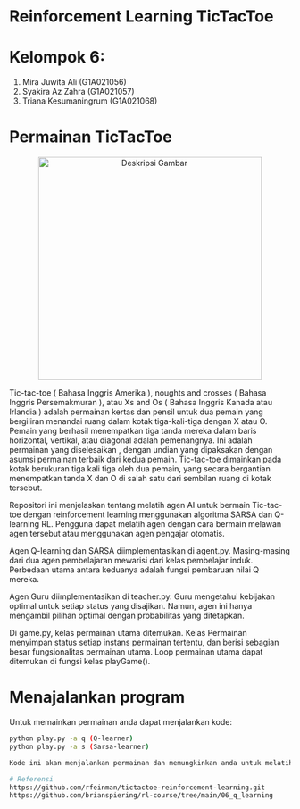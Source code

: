 # Reinforcement Learning TicTacToe
# Kelompok 6:
1. Mira Juwita Ali (G1A021056)
2. Syakira Az Zahra (G1A021057)
3. Triana Kesumaningrum (G1A021068)

# Permainan TicTacToe
<p align="center">
  <img src="https://mindfulenglish.net/wp-content/uploads/2023/01/tic-tac-toe.jpeg" alt="Deskripsi Gambar" width="400">
</p>

Tic-tac-toe ( Bahasa Inggris Amerika ), noughts and crosses ( Bahasa Inggris Persemakmuran ), atau Xs and Os ( Bahasa Inggris Kanada atau Irlandia ) adalah permainan kertas dan pensil untuk dua pemain yang bergiliran menandai ruang dalam kotak tiga-kali-tiga dengan X atau O. Pemain yang berhasil menempatkan tiga tanda mereka dalam baris horizontal, vertikal, atau diagonal adalah pemenangnya. Ini adalah permainan yang diselesaikan , dengan undian yang dipaksakan dengan asumsi permainan terbaik dari kedua pemain. Tic-tac-toe dimainkan pada kotak berukuran tiga kali tiga oleh dua pemain, yang secara bergantian menempatkan tanda X dan O di salah satu dari sembilan ruang di kotak tersebut.

Repositori ini menjelaskan tentang melatih agen AI untuk bermain Tic-tac-toe dengan reinforcement learning menggunakan algoritma SARSA dan Q-learning RL. Pengguna dapat melatih agen dengan cara bermain melawan agen tersebut atau menggunakan agen pengajar otomatis.

Agen Q-learning dan SARSA diimplementasikan di agent.py. Masing-masing dari dua agen pembelajaran mewarisi dari kelas pembelajar induk. Perbedaan utama antara keduanya adalah fungsi pembaruan nilai Q mereka.

Agen Guru diimplementasikan di teacher.py. Guru mengetahui kebijakan optimal untuk setiap status yang disajikan. Namun, agen ini hanya mengambil pilihan optimal dengan probabilitas yang ditetapkan.

Di game.py, kelas permainan utama ditemukan. Kelas Permainan menyimpan status setiap instans permainan tertentu, dan berisi sebagian besar fungsionalitas permainan utama. Loop permainan utama dapat ditemukan di fungsi kelas playGame().

# Menajalankan program
Untuk memainkan permainan anda dapat menjalankan kode:
```bash
python play.py -a q (Q-learner)
python play.py -a s (Sarsa-learner)

Kode ini akan menjalankan permainan dan memungkinkan anda untuk melatih agen secara manual dengan bermain melawan agen itu sendiri.

# Referensi
https://github.com/rfeinman/tictactoe-reinforcement-learning.git
https://github.com/brianspiering/rl-course/tree/main/06_q_learning

